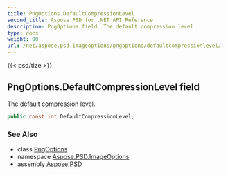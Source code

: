 ```yaml
---
title: PngOptions.DefaultCompressionLevel
second_title: Aspose.PSD for .NET API Reference
description: PngOptions field. The default compression level
type: docs
weight: 80
url: /net/aspose.psd.imageoptions/pngoptions/defaultcompressionlevel/
---
```

{{< psd/tize >}}
## PngOptions.DefaultCompressionLevel field

The default compression level.

```csharp
public const int DefaultCompressionLevel;
```

### See Also

* class [PngOptions](../)
* namespace [Aspose.PSD.ImageOptions](../../pngoptions/)
* assembly [Aspose.PSD](../../../)



